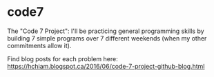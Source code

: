 # code7
The "Code 7 Project":  I'll be practicing general programming skills by building 7 simple programs over 7 different weekends (when my other commitments allow it).

Find blog posts for each problem here:  https://hchiam.blogspot.ca/2016/06/code-7-project-github-blog.html
